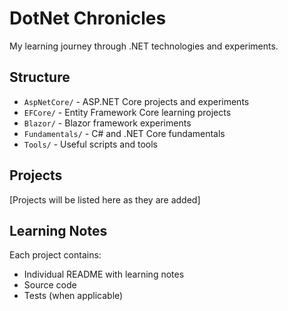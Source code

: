 # DotNet Chronicles

My learning journey through .NET technologies and experiments.

## Structure

- `AspNetCore/` - ASP.NET Core projects and experiments
- `EFCore/` - Entity Framework Core learning projects
- `Blazor/` - Blazor framework experiments
- `Fundamentals/` - C# and .NET Core fundamentals
- `Tools/` - Useful scripts and tools

## Projects

[Projects will be listed here as they are added]

## Learning Notes

Each project contains:
- Individual README with learning notes
- Source code
- Tests (when applicable)

